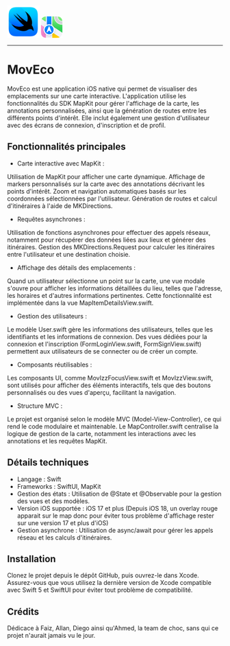 <a href="https://developer.apple.com/xcode/swiftui/">
  <img src="https://raw.githubusercontent.com/CardinalJV/CardinalJV/main/assets/logo-swift/swiftui-96x96_2x.png" alt="SwiftUI" title="SwiftUI" width="75" height="75"/></a>
<a href="https://developer.apple.com/documentation/mapkit/">
  <img src="https://raw.githubusercontent.com/CardinalJV/CardinalJV/main/assets/logo-swift/maps-96x96_2x.png" alt="MapKit" title="MapKit" width="50" height="50"/>
</a>

----

# MovEco

MovEco est une application iOS native qui permet de visualiser des emplacements sur une carte interactive. L'application utilise les fonctionnalités du SDK MapKit pour gérer l'affichage de la carte, les annotations personnalisées, ainsi que la génération de routes entre les différents points d'intérêt. Elle inclut également une gestion d'utilisateur avec des écrans de connexion, d'inscription et de profil.

## Fonctionnalités principales 

- Carte interactive avec MapKit :

Utilisation de MapKit pour afficher une carte dynamique.
Affichage de markers personnalisés sur la carte avec des annotations décrivant les points d'intérêt.
Zoom et navigation automatiques basés sur les coordonnées sélectionnées par l'utilisateur.
Génération de routes et calcul d'itinéraires à l'aide de MKDirections.

- Requêtes asynchrones :
  
Utilisation de fonctions asynchrones pour effectuer des appels réseaux, notamment pour récupérer des données liées aux lieux et générer des itinéraires.
Gestion des MKDirections.Request pour calculer les itinéraires entre l'utilisateur et une destination choisie.

- Affichage des détails des emplacements :
  
Quand un utilisateur sélectionne un point sur la carte, une vue modale s'ouvre pour afficher les informations détaillées du lieu, telles que l'adresse, les horaires et d'autres informations pertinentes.
Cette fonctionnalité est implémentée dans la vue MapItemDetailsView.swift.

- Gestion des utilisateurs :
  
Le modèle User.swift gère les informations des utilisateurs, telles que les identifiants et les informations de connexion.
Des vues dédiées pour la connexion et l'inscription (FormLoginView.swift, FormSignView.swift) permettent aux utilisateurs de se connecter ou de créer un compte.

- Composants réutilisables :
  
Les composants UI, comme MovIzzFocusView.swift et MovIzzView.swift, sont utilisés pour afficher des éléments interactifs, tels que des boutons personnalisés ou des vues d'aperçu, facilitant la navigation.

- Structure MVC :
  
Le projet est organisé selon le modèle MVC (Model-View-Controller), ce qui rend le code modulaire et maintenable.
Le MapController.swift centralise la logique de gestion de la carte, notamment les interactions avec les annotations et les requêtes MapKit.

## Détails techniques

- Langage : Swift
- Frameworks : SwiftUI, MapKit
- Gestion des états : Utilisation de @State et @Observable pour la gestion des vues et des modèles.
- Version iOS supportée : iOS 17 et plus (Depuis iOS 18, un overlay rouge apparait sur le map donc pour éviter tous problème d'affichage rester sur une version 17 et plus d'iOS)
- Gestion asynchrone : Utilisation de async/await pour gérer les appels réseau et les calculs d'itinéraires.

## Installation

Clonez le projet depuis le dépôt GitHub, puis ouvrez-le dans Xcode. Assurez-vous que vous utilisez la dernière version de Xcode compatible avec Swift 5 et SwiftUI pour éviter tout problème de compatibilité.

## Crédits

Dédicace à Faiz, Allan, Diego ainsi qu'Ahmed, la team de choc, sans qui ce projet n'aurait jamais vu le jour.
